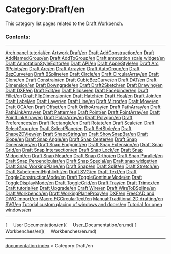 # Category:Draft/en
This category list pages related to the [Draft Workbench](Draft_Workbench.md).

### Contents:

  ----------------------------------------------------------------------------- --------------------------------------------------------------------------------------------------------------- -----------------------------------------------------------------------------------
  [Arch panel tutorial/en](Arch_panel_tutorial/en.md)                   [Artwork Draft/en](Artwork_Draft/en.md)                                                                 [Draft AddConstruction/en](Draft_AddConstruction/en.md)
  [Draft AddNamedGroup/en](Draft_AddNamedGroup/en.md)                   [Draft AddToGroup/en](Draft_AddToGroup/en.md)                                                           [Draft annotation scale widget/en](Draft_annotation_scale_widget/en.md)
  [Draft AnnotationStyleEditor/en](Draft_AnnotationStyleEditor/en.md)   [Draft API/en](Draft_API/en.md)                                                                         [Draft ApplyStyle/en](Draft_ApplyStyle/en.md)
  [Draft Arc 3Points/en](Draft_Arc_3Points/en.md)                       [Draft Arc/en](Draft_Arc/en.md)                                                                         [Draft Array/en](Draft_Array/en.md)
  [Draft AutoGroup/en](Draft_AutoGroup/en.md)                           [Draft BezCurve/en](Draft_BezCurve/en.md)                                                               [Draft BSpline/en](Draft_BSpline/en.md)
  [Draft Circle/en](Draft_Circle/en.md)                                 [Draft CircularArray/en](Draft_CircularArray/en.md)                                                     [Draft Clone/en](Draft_Clone/en.md)
  [Draft Constrain/en](Draft_Constrain/en.md)                           [Draft CubicBezCurve/en](Draft_CubicBezCurve/en.md)                                                     [Draft DAT/en](Draft_DAT/en.md)
  [Draft Dimension/en](Draft_Dimension/en.md)                           [Draft Downgrade/en](Draft_Downgrade/en.md)                                                             [Draft Draft2Sketch/en](Draft_Draft2Sketch/en.md)
  [Draft Drawing/en](Draft_Drawing/en.md)                               [Draft DXF/en](Draft_DXF/en.md)                                                                         [Draft Edit/en](Draft_Edit/en.md)
  [Draft Ellipse/en](Draft_Ellipse/en.md)                               [Draft Facebinder/en](Draft_Facebinder/en.md)                                                           [Draft Fillet/en](Draft_Fillet/en.md)
  [Draft FlipDimension/en](Draft_FlipDimension/en.md)                   [Draft Hatch/en](Draft_Hatch/en.md)                                                                     [Draft Heal/en](Draft_Heal/en.md)
  [Draft Join/en](Draft_Join/en.md)                                     [Draft Label/en](Draft_Label/en.md)                                                                     [Draft Layer/en](Draft_Layer/en.md)
  [Draft Line/en](Draft_Line/en.md)                                     [Draft Mirror/en](Draft_Mirror/en.md)                                                                   [Draft Move/en](Draft_Move/en.md)
  [Draft OCA/en](Draft_OCA/en.md)                                       [Draft Offset/en](Draft_Offset/en.md)                                                                   [Draft OrthoArray/en](Draft_OrthoArray/en.md)
  [Draft PathArray/en](Draft_PathArray/en.md)                           [Draft PathLinkArray/en](Draft_PathLinkArray/en.md)                                                     [Draft Pattern/en](Draft_Pattern/en.md)
  [Draft Point/en](Draft_Point/en.md)                                   [Draft PointArray/en](Draft_PointArray/en.md)                                                           [Draft PointLinkArray/en](Draft_PointLinkArray/en.md)
  [Draft PolarArray/en](Draft_PolarArray/en.md)                         [Draft Polygon/en](Draft_Polygon/en.md)                                                                 [Draft Preferences/en](Draft_Preferences/en.md)
  [Draft Rectangle/en](Draft_Rectangle/en.md)                           [Draft Rotate/en](Draft_Rotate/en.md)                                                                   [Draft Scale/en](Draft_Scale/en.md)
  [Draft SelectGroup/en](Draft_SelectGroup/en.md)                       [Draft SelectPlane/en](Draft_SelectPlane/en.md)                                                         [Draft SetStyle/en](Draft_SetStyle/en.md)
  [Draft Shape2DView/en](Draft_Shape2DView/en.md)                       [Draft ShapeString/en](Draft_ShapeString/en.md)                                                         [Draft ShowSnapBar/en](Draft_ShowSnapBar/en.md)
  [Draft Slope/en](Draft_Slope/en.md)                                   [Draft Snap Angle/en](Draft_Snap_Angle/en.md)                                                           [Draft Snap Center/en](Draft_Snap_Center/en.md)
  [Draft Snap Dimensions/en](Draft_Snap_Dimensions/en.md)               [Draft Snap Endpoint/en](Draft_Snap_Endpoint/en.md)                                                     [Draft Snap Extension/en](Draft_Snap_Extension/en.md)
  [Draft Snap Grid/en](Draft_Snap_Grid/en.md)                           [Draft Snap Intersection/en](Draft_Snap_Intersection/en.md)                                             [Draft Snap Lock/en](Draft_Snap_Lock/en.md)
  [Draft Snap Midpoint/en](Draft_Snap_Midpoint/en.md)                   [Draft Snap Near/en](Draft_Snap_Near/en.md)                                                             [Draft Snap Ortho/en](Draft_Snap_Ortho/en.md)
  [Draft Snap Parallel/en](Draft_Snap_Parallel/en.md)                   [Draft Snap Perpendicular/en](Draft_Snap_Perpendicular/en.md)                                           [Draft Snap Special/en](Draft_Snap_Special/en.md)
  [Draft snap widget/en](Draft_snap_widget/en.md)                       [Draft Snap WorkingPlane/en](Draft_Snap_WorkingPlane/en.md)                                             [Draft Snap/en](Draft_Snap/en.md)
  [Draft Split/en](Draft_Split/en.md)                                   [Draft Stretch/en](Draft_Stretch/en.md)                                                                 [Draft SubelementHighlight/en](Draft_SubelementHighlight/en.md)
  [Draft SVG/en](Draft_SVG/en.md)                                       [Draft Text/en](Draft_Text/en.md)                                                                       [Draft ToggleConstructionMode/en](Draft_ToggleConstructionMode/en.md)
  [Draft ToggleContinueMode/en](Draft_ToggleContinueMode/en.md)         [Draft ToggleDisplayMode/en](Draft_ToggleDisplayMode/en.md)                                             [Draft ToggleGrid/en](Draft_ToggleGrid/en.md)
  [Draft Tray/en](Draft_Tray/en.md)                                     [Draft Trimex/en](Draft_Trimex/en.md)                                                                   [Draft tutorial/en](Draft_tutorial/en.md)
  [Draft Upgrade/en](Draft_Upgrade/en.md)                               [Draft Wire/en](Draft_Wire/en.md)                                                                       [Draft WireToBSpline/en](Draft_WireToBSpline/en.md)
  [Draft Workbench/en](Draft_Workbench/en.md)                           [Draft WorkingPlaneProxy/en](Draft_WorkingPlaneProxy/en.md)                                             [DXF/en](DXF/en.md)
  [FreeCAD and DWG Import/en](FreeCAD_and_DWG_Import/en.md)             [Macro FCCircularText/en](Macro_FCCircularText/en.md)                                                   [Manual:Traditional 2D drafting/en](Manual:Traditional_2D_drafting/en.md)
  [SVG/en](SVG/en.md)                                                   [Tutorial custom placing of windows and doors/en](Tutorial_custom_placing_of_windows_and_doors/en.md)   [Tutorial for open windows/en](Tutorial_for_open_windows/en.md)
                                                                                                                                                                                                
  ----------------------------------------------------------------------------- --------------------------------------------------------------------------------------------------------------- -----------------------------------------------------------------------------------

[<img src="images/Property.png" style="width:16px"> User Documentation/en](<img src="images/Property.png" style="width:16px"> User_Documentation/en.md) [<img src="images/Property.png" style="width:16px"> Workbenches/en](<img src="images/Property.png" style="width:16px"> Workbenches/en.md)

---
[documentation index](../README.md) > Category:Draft/en
